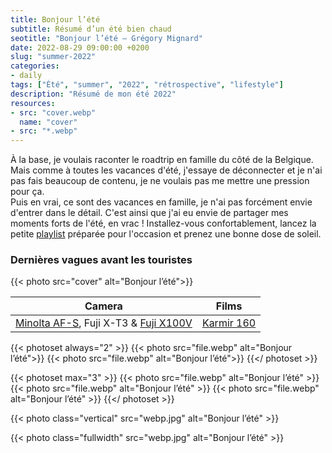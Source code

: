 ```yaml
---
title: Bonjour l’été
subtitle: Résumé d’un été bien chaud
seotitle: "Bonjour l’été — Grégory Mignard"
date: 2022-08-29 09:00:00 +0200
slug: "summer-2022"
categories:
- daily
tags: ["Été", "summer", "2022", "rétrospective", "lifestyle"]
description: "Résumé de mon été 2022"
resources:
- src: "cover.webp"
  name: "cover"
- src: "*.webp"
---
```


À la base, je voulais raconter le roadtrip en famille du côté de la Belgique. Mais comme à toutes les vacances d'été, j'essaye de déconnecter et je n'ai pas fais beaucoup de contenu, je ne voulais pas me mettre une pression pour ça.  
Puis en vrai, ce sont des vacances en famille, je n'ai pas forcément envie d'entrer dans le détail. C'est ainsi que j'ai eu envie de partager mes moments forts de l'été, en vrac ! Installez-vous confortablement, lancez la petite [playlist](https://music.apple.com/fr/playlist/001-summer-twenty-two/pl.u-57YKfVA360r) préparée pour l'occasion et prenez une bonne dose de soleil.

### Dernières vagues avant les touristes

{{< photo src="cover" alt="Bonjour l’été">}}

| Camera | Films |
|:-------:|:------:|
| [Minolta AF-S](https://gregorymignard.com/minolta-af-s/), Fuji X-T3 & [Fuji X100V](https://gregorymignard.com/fujifilm-x100v/) | [Karmir 160](https://fr.morifilmlab.com/products/kamir-160-35mm-film) | 



{{< photoset always="2" >}}
{{< photo src="file.webp" alt="Bonjour l’été">}}
{{< photo src="file.webp" alt="Bonjour l’été">}}
{{</ photoset >}}

{{< photoset max="3" >}}
  {{< photo src="file.webp" alt="Bonjour l’été" >}}
  {{< photo src="file.webp" alt="Bonjour l’été" >}}
  {{< photo src="file.webp" alt="Bonjour l’été" >}}
{{</ photoset >}}

{{< photo class="vertical" src="webp.jpg" alt="Bonjour l’été" >}}

{{< photo class="fullwidth" src="webp.jpg" alt="Bonjour l’été" >}}